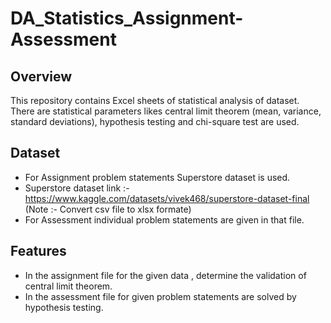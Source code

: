 # DA_Statistics_Assignment-Assessment

## Overview
This repository contains Excel sheets of statistical analysis of dataset. There are statistical parameters likes central limit theorem (mean, variance, standard deviations), hypothesis testing and chi-square test are used.

## Dataset
- For Assignment problem statements Superstore dataset is used.
- Superstore dataset link :- https://www.kaggle.com/datasets/vivek468/superstore-dataset-final (Note :- Convert csv file to xlsx formate)
- For Assessment individual problem statements are given in that file.

## Features
- In the assignment file for the given data , determine the validation of central limit theorem.
- In the assessment file for given problem statements are solved by hypothesis testing.
